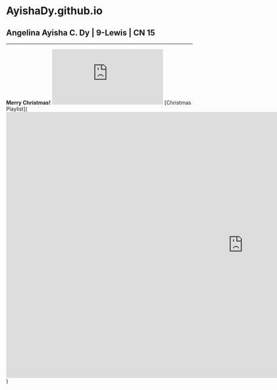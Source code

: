 # AyishaDy.github.io
## Angelina Ayisha C. Dy | 9-Lewis | CN 15
---
**Merry Christmas!**
![Merry Christmas](https://pngtree.com/freepng/merry-christmas-horizontal-drawing-cute-snowman_8536261.html)
[Christmas Playlist](<iframe width="1280" height="720" src="https://www.youtube.com/embed/5TuxUT61bi0" title="Top 100 Christmas Songs of All Time 🎄 🎄Christmas Music Playlist 2024" frameborder="0" allow="accelerometer; autoplay; clipboard-write; encrypted-media; gyroscope; picture-in-picture; web-share" allowfullscreen></iframe>)
